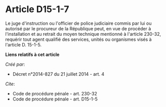 # Article D15-1-7

Le juge d'instruction ou l'officier de police judiciaire commis par lui ou autorisé par le procureur de la République peut,
en vue de procéder à l'installation et au retrait du moyen technique mentionné à l'article 230-32, requérir tout agent
qualifié des services, unités ou organismes visés à l'article D. 15-1-5.

**Liens relatifs à cet article**

_Créé par_:

  - Décret n°2014-827 du 21 juillet 2014 - art. 4

_Cite_:

  - Code de procédure pénale - art. 230-32
  - Code de procédure pénale - art. D15-1-5
